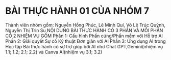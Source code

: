 # BÀI THỰC HÀNH 01 CỦA NHÓM 7 
Thành viên nhóm gồm: Nguyễn Hồng Phúc, Lê Minh Quí, Võ Lê Trúc Quỳnh, Nguyễn Thị Trin Su
NỘI DUNG BÀI THỰC HÀNH CÓ 3 PHẦN VÀ MỖI PHẦN CÓ 2 NHIỆM VỤ GỒM
Phần 1: Cấu hình Phần cứng/Phần mềm với Hỗ trợ AI
Phần 2: Giải quyết Sự cố Kỹ thuật Đơn giản với AI
Phần 3: Ứng dụng AI trong Học tập
Bài thực hành có sự trợ giúp bởi AI như Chat GPT,Gemini(nhiệm vụ 1.1; 1.2; 2.1; 2.2) và Canva AI(nhiệm vụ 3.1; 3.2)
